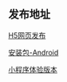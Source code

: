 ## 发布地址

[H5网页发布](https://www.forwardforever.top/uni-spring-boot)

[安装包-Android](https://www.forwardforever.top/files/uni-spring-boot.apk)

[小程序体验版本](https://open.weixin.qq.com/sns/getexpappinfo?appid=wxc28561887cb0a65d&amp;path=pages/login/index.html#wechat-redirect)
